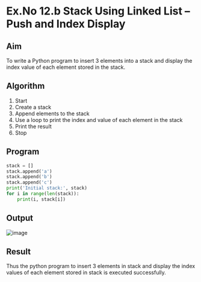 # Ex.No 12.b Stack Using Linked List – Push and Index Display

## Aim

To write a Python program to insert 3 elements into a stack and display the index value of each element stored in the stack.

## Algorithm

1. Start  
2. Create a stack  
3. Append elements to the stack  
4. Use a loop to print the index and value of each element in the stack  
5. Print the result  
6. Stop

## Program

```python
stack = []
stack.append('a')
stack.append('b')
stack.append('c')
print('Initial stack:', stack)
for i in range(len(stack)):
    print(i, stack[i])
```

## Output
![image](https://github.com/user-attachments/assets/d32e65e5-3a5d-4dbc-88c2-e675ecac5563)


## Result
Thus the python program to insert 3 elements in stack and display the index values of each element stored in stack is executed successfully.



